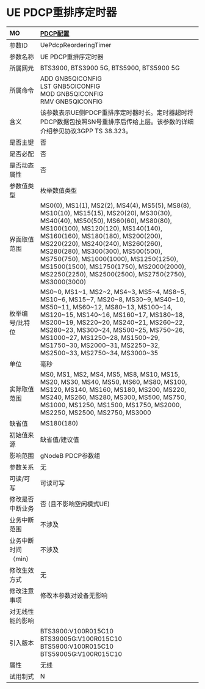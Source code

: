 # UE PDCP重排序定时器<table><thread><tr><th align = "left">MO</th><th align = "left"><a href = "index.html#UE PDCP重排序定时器-5">PDCP配置</a></td></tr></thread><tbody><tr><td>参数ID</td><td>UePdcpReorderingTimer</td></tr><tr><td>参数名称</td><td>UE PDCP重排序定时器</td></tr><tr><td>所属网元</td><td>BTS3900, BTS3900 5G, BTS5900, BTS5900 5G</td></tr><tr><td>所属命令</td><td>ADD GNB5QICONFIG<br>LST GNB5OICONFIG<br>MOD GNB5QICONFIG<br>RMV GNB5QICONFIG</td></tr><tr><td>含义</td><td>该参数表示UE侧PDCP重排序定时器时长。定时器超时将PDCP数据包按照SN号重排序后传给上层。该参数的详细介绍参见协议3GPP TS 38.323。</td></tr><tr><td>是否主键</td><td>否</td></tr><tr><td>是否必配</td><td>否</td></tr><tr><td>是否动态属性</td><td>否</td></tr><tr><td>参数值类型</td><td>枚举数值类型</td></tr><tr><td>界面取值范围</td><td>MS0(0), MS1(1), MS2(2), MS4(4), MS5(5), MS8(8), MS10(10), MS15(15), MS20(20), MS30(30), MS40(40), MS50(50), MS60(60), MS80(80), MS100(100), MS120(120), MS140(140), MS160(160), MS180(180), MS200(200), MS220(220), MS240(240), MS260(260), MS280(280), MS300(300), MS500(500), MS750(750), MS1000(1000), MS1250(1250), MS1500(1500), MS1750(1750), MS2000(2000), MS2250(2250), MS2500(2500), MS2750(2750), MS3000(3000)</td></tr><tr><td>枚举编号/比特位</td><td>MS0~0, MS1~1, MS2~2, MS4~3, MS5~4, MS8~5, MS10~6, MS15~7, MS20~8, MS30~9, MS40~10, MS50~11, MS60~12, MS80~13, MS100~14, MS120~15, MS140~16, MS160~17, MS180~18, MS200~19, MS220~20, MS240~21, MS260~22, MS280~23, MS300~24, MS500~25, MS750~26, MS1000~27, MS1250~28, MS1500~29, MS1750~30, MS2000~31, MS2250~32, MS2500~33, MS2750~34, MS3000~35</td></tr><tr><td>单位</td><td>毫秒</td></tr><tr><td>实际取值范围</td><td>MS0, MS1, MS2, MS4, MS5, MS8, MS10, MS15, MS20, MS30, MS40, MS50, MS60, MS80, MS100, MS120, MS140, MS160, MS180, MS200, MS220, MS240, MS260, MS280, MS300, MS500, MS750, MS1000, MS1250, MS1500, MS1750, MS2000, MS2250, MS2500, MS2750, MS3000</td></tr><tr><td>缺省值</td><td>MS180(180)</td></tr><tr><td>初始值来源</td><td>缺省值/建议值</td></tr><tr><td>影响范围</td><td>gNodeB PDCP参数组</td></tr><tr><td>参数关系</td><td>无</td></tr><tr><td>可读/可写</td><td>可读可写</td></tr><tr><td>修改是否中断业务</td><td>否 (且不影响空闲模式UE)</td></tr><tr><td>业务中断范围</td><td>不涉及</td></tr><tr><td>业务中断时间（min）</td><td>不涉及</td></tr><tr><td>修改生效方式</td><td>无</td></tr><tr><td>修改注意事项</td><td>修改本参数对设备无影响</td></tr><tr><td>对无线性能的影响</td><td></td></tr><tr><td>引入版本</td><td>BTS3900:V100R015C10<br>BTS39005G:V100R015C10<br>BTS5900:V100R015C10<br>BTS59005G:V100R015C10</td></tr><tr><td>属性</td><td>无线</td></tr><tr><td>试用制式</td><td>N</td></tr></tbody></table>